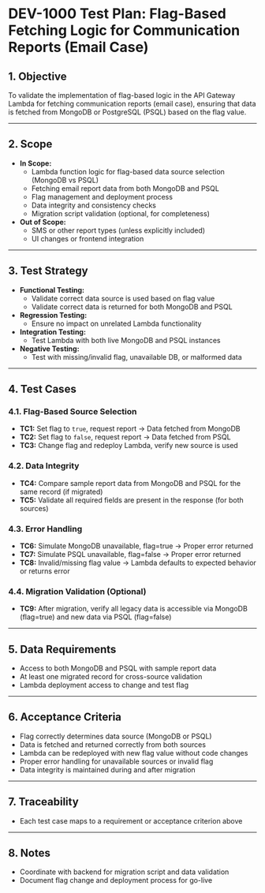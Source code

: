 # DEV-1000 Test Plan: Flag-Based Fetching Logic for Communication Reports (Email Case)

## 1. Objective
To validate the implementation of flag-based logic in the API Gateway Lambda for fetching communication reports (email case), ensuring that data is fetched from MongoDB or PostgreSQL (PSQL) based on the flag value.

---

## 2. Scope
- **In Scope:**
  - Lambda function logic for flag-based data source selection (MongoDB vs PSQL)
  - Fetching email report data from both MongoDB and PSQL
  - Flag management and deployment process
  - Data integrity and consistency checks
  - Migration script validation (optional, for completeness)
- **Out of Scope:**
  - SMS or other report types (unless explicitly included)
  - UI changes or frontend integration

---

## 3. Test Strategy
- **Functional Testing:**
  - Validate correct data source is used based on flag value
  - Validate correct data is returned for both MongoDB and PSQL
- **Regression Testing:**
  - Ensure no impact on unrelated Lambda functionality
- **Integration Testing:**
  - Test Lambda with both live MongoDB and PSQL instances
- **Negative Testing:**
  - Test with missing/invalid flag, unavailable DB, or malformed data

---

## 4. Test Cases

### 4.1. Flag-Based Source Selection
- **TC1:** Set flag to `true`, request report → Data fetched from MongoDB
- **TC2:** Set flag to `false`, request report → Data fetched from PSQL
- **TC3:** Change flag and redeploy Lambda, verify new source is used

### 4.2. Data Integrity
- **TC4:** Compare sample report data from MongoDB and PSQL for the same record (if migrated)
- **TC5:** Validate all required fields are present in the response (for both sources)

### 4.3. Error Handling
- **TC6:** Simulate MongoDB unavailable, flag=true → Proper error returned
- **TC7:** Simulate PSQL unavailable, flag=false → Proper error returned
- **TC8:** Invalid/missing flag value → Lambda defaults to expected behavior or returns error

### 4.4. Migration Validation (Optional)
- **TC9:** After migration, verify all legacy data is accessible via MongoDB (flag=true) and new data via PSQL (flag=false)

---

## 5. Data Requirements
- Access to both MongoDB and PSQL with sample report data
- At least one migrated record for cross-source validation
- Lambda deployment access to change and test flag

---

## 6. Acceptance Criteria
- Flag correctly determines data source (MongoDB or PSQL)
- Data is fetched and returned correctly from both sources
- Lambda can be redeployed with new flag value without code changes
- Proper error handling for unavailable sources or invalid flag
- Data integrity is maintained during and after migration

---

## 7. Traceability
- Each test case maps to a requirement or acceptance criterion above

---

## 8. Notes
- Coordinate with backend for migration script and data validation
- Document flag change and deployment process for go-live 